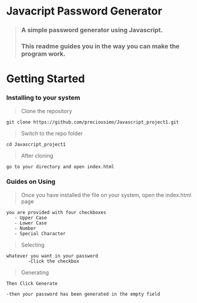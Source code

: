 # Javacript Password Generator 



> ### A simple password generator using Javascript. 
> ### This readme guides you in the way you can make the program work.

# Getting Started

### Installing to your system

> Clone the repository

    git clone https://github.com/preciousimo/Javascript_project1.git

>Switch to the repo folder

    cd Javascript_project1

>   After cloning 

    go to your directory and open index.html

### Guides on Using

>Once you have installed the file on your system, open the index.html page

    you are provided with four checkboxes 
       - Upper Case
       - Lower Case
       - Number
       - Special Character

> Selecting 

    whatever you want in your password
            -Click the checkbox

> Generating

    Then Click Generate

    -then your password has been generated in the empty field 